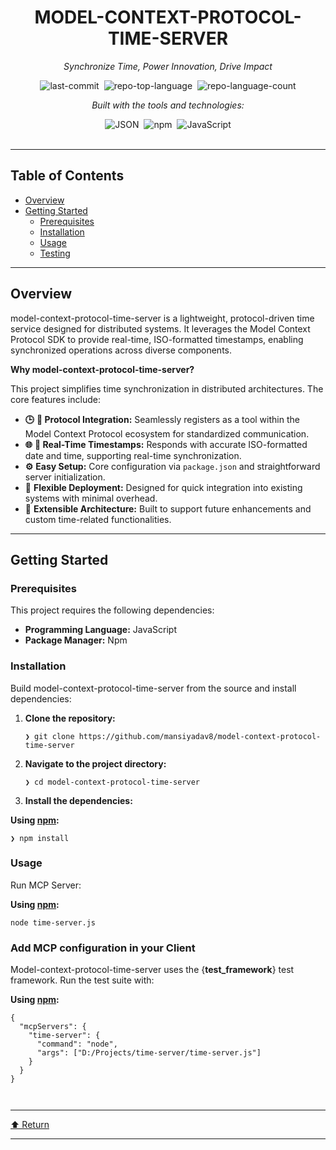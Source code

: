 <div id="top" class="">

<div align="center" class="text-center">
<h1>MODEL-CONTEXT-PROTOCOL-TIME-SERVER</h1>
<p><em>Synchronize Time, Power Innovation, Drive Impact</em></p>

<img alt="last-commit" src="https://img.shields.io/github/last-commit/mansiyadav8/model-context-protocol-time-server?style=flat&amp;logo=git&amp;logoColor=white&amp;color=0080ff" class="inline-block mx-1" style="margin: 0px 2px;">
<img alt="repo-top-language" src="https://img.shields.io/github/languages/top/mansiyadav8/model-context-protocol-time-server?style=flat&amp;color=0080ff" class="inline-block mx-1" style="margin: 0px 2px;">
<img alt="repo-language-count" src="https://img.shields.io/github/languages/count/mansiyadav8/model-context-protocol-time-server?style=flat&amp;color=0080ff" class="inline-block mx-1" style="margin: 0px 2px;">
<p><em>Built with the tools and technologies:</em></p>
<img alt="JSON" src="https://img.shields.io/badge/JSON-000000.svg?style=flat&amp;logo=JSON&amp;logoColor=white" class="inline-block mx-1" style="margin: 0px 2px;">
<img alt="npm" src="https://img.shields.io/badge/npm-CB3837.svg?style=flat&amp;logo=npm&amp;logoColor=white" class="inline-block mx-1" style="margin: 0px 2px;">
<img alt="JavaScript" src="https://img.shields.io/badge/JavaScript-F7DF1E.svg?style=flat&amp;logo=JavaScript&amp;logoColor=black" class="inline-block mx-1" style="margin: 0px 2px;">
</div>
<br>
<hr>
<h2>Table of Contents</h2>
<ul class="list-disc pl-4 my-0">
<li class="my-0"><a href="#overview">Overview</a></li>
<li class="my-0"><a href="#getting-started">Getting Started</a>
<ul class="list-disc pl-4 my-0">
<li class="my-0"><a href="#prerequisites">Prerequisites</a></li>
<li class="my-0"><a href="#installation">Installation</a></li>
<li class="my-0"><a href="#usage">Usage</a></li>
<li class="my-0"><a href="#testing">Testing</a></li>
</ul>
</li>
</ul>
<hr>
<h2>Overview</h2>
<p>model-context-protocol-time-server is a lightweight, protocol-driven time service designed for distributed systems. It leverages the Model Context Protocol SDK to provide real-time, ISO-formatted timestamps, enabling synchronized operations across diverse components.</p>
<p><strong>Why model-context-protocol-time-server?</strong></p>
<p>This project simplifies time synchronization in distributed architectures. The core features include:</p>
<ul class="list-disc pl-4 my-0">
<li class="my-0"><strong>🕒</strong> <strong>🔗 Protocol Integration:</strong> Seamlessly registers as a tool within the Model Context Protocol ecosystem for standardized communication.</li>
<li class="my-0"><strong>🌐</strong> <strong>🌟 Real-Time Timestamps:</strong> Responds with accurate ISO-formatted date and time, supporting real-time synchronization.</li>
<li class="my-0"><strong>⚙️</strong> <strong>Easy Setup:</strong> Core configuration via <code>package.json</code> and straightforward server initialization.</li>
<li class="my-0"><strong>🚀</strong> <strong>Flexible Deployment:</strong> Designed for quick integration into existing systems with minimal overhead.</li>
<li class="my-0"><strong>🔧</strong> <strong>Extensible Architecture:</strong> Built to support future enhancements and custom time-related functionalities.</li>
</ul>
<hr>
<h2>Getting Started</h2>
<h3>Prerequisites</h3>
<p>This project requires the following dependencies:</p>
<ul class="list-disc pl-4 my-0">
<li class="my-0"><strong>Programming Language:</strong> JavaScript</li>
<li class="my-0"><strong>Package Manager:</strong> Npm</li>
</ul>
<h3>Installation</h3>
<p>Build model-context-protocol-time-server from the source and install dependencies:</p>
<ol>
<li class="my-0">
<p><strong>Clone the repository:</strong></p>
<pre><code class="language-sh">❯ git clone https://github.com/mansiyadav8/model-context-protocol-time-server
</code></pre>
</li>
<li class="my-0">
<p><strong>Navigate to the project directory:</strong></p>
<pre><code class="language-sh">❯ cd model-context-protocol-time-server
</code></pre>
</li>
<li class="my-0">
<p><strong>Install the dependencies:</strong></p>
</li>
</ol>
<p><strong>Using <a href="https://www.npmjs.com/">npm</a>:</strong></p>
<pre><code class="language-sh">❯ npm install
</code></pre>
<h3>Usage</h3>
<p>Run MCP Server:</p>
<p><strong>Using <a href="https://www.npmjs.com/">npm</a>:</strong></p>
<pre><code class="language-sh">node time-server.js
</code></pre>
<h3>Add MCP configuration in your Client</h3>
<p>Model-context-protocol-time-server uses the {<strong>test_framework</strong>} test framework. Run the test suite with:</p>
<p><strong>Using <a href="https://www.npmjs.com/">npm</a>:</strong></p>
<pre><code class="language-sh">{
  "mcpServers": {
    "time-server": {
      "command": "node",
      "args": ["D:/Projects/time-server/time-server.js"]
    }
  }
}

</code></pre>
<hr>
<div align="left" class=""><a href="#top">⬆ Return</a></div>
<hr></div>
